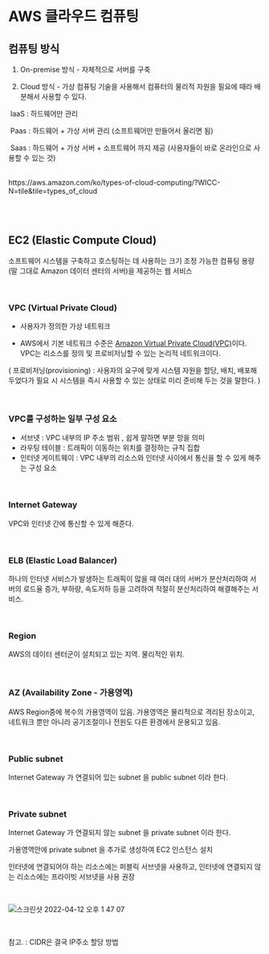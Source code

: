 # AWS 클라우드 컴퓨팅

## 컴퓨팅 방식
1. On-premise 방식 - 자체적으로 서버를 구축 

2. Cloud 방식 - 가상 컴퓨팅 기술을 사용해서 컴퓨터의  물리적 자원을 필요에 때라 배분해서 사용할 수 있다.

​		IaaS : 하드웨어만 관리

​		Paas : 하드웨어 + 가상 서버 관리 (소프트웨어만 만들어서 올리면 됨)

​		Saas : 하드웨어 + 가상 서버 + 소프트웨어 까지 제공 (사용자들이 바로 온라인으로 사용할 수 있는 것)

<br>
https://aws.amazon.com/ko/types-of-cloud-computing/?WICC-N=tile&tile=types_of_cloud

<br><br>

## EC2 (Elastic Compute Cloud)
소프트웨어 시스템을 구축하고 호스팅하는 데 사용하는 크기 조정 가능한 컴퓨팅 용량(말 그대로 Amazon 데이터 센터의 서버)을 제공하는 웹 서비스

<br>

### VPC (Virtual Private Cloud)

- 사용자가 정의한 가상 네트워크

- AWS에서 기본 네트워크 수준은 [Amazon Virtual Private Cloud(VPC)](https://aws.amazon.com/vpc/)이다. VPC는 리소스를 정의 및 프로비저닝할 수 있는 논리적 네트워크이다.

( 프로비저닝(provisioning) : 사용자의 요구에 맞게 시스템 자원을 할당, 배치, 배포해 두었다가 필요 시 시스템을 즉시 사용할 수 있는 상태로 미리 준비해 두는 것을 말한다. )

<br>

### VPC를 구성하는 일부 구성 요소

- 서브넷 : VPC 내부의 IP 주소 범위 , 쉽게 말하면 부분 망을 의미
- 라우팅 테이블 : 트래픽이 이동하는 위치를 결정하는 규칙 집합
- 인터넷 게이트웨이 : VPC 내부의 리소스와 인터넷 사이에서 통신을 할 수 있게 해주는 구성 요소

<br>

### Internet Gateway

VPC와 인터넷 간에 통신할 수 있게 해준다.

<br>

### ELB (Elastic Load Balancer)

하나의 인터넷 서비스가 발생하는 트래픽이 많을 때 여러 대의 서버가 분산처리하여 서버의 로드율 증가, 부하량, 속도저하 등을 고려하여 적절히 분산처리하여 해결해주는 서비스.

<br>

### Region

AWS의 데이터 센터군이 설치되고 있는 지역. 물리적인 위치.

<br>

### AZ (Availability Zone - 가용영역)
AWS Region중에 복수의 가용영역이 있음. 가용영역은 물리적으로 격리된 장소이고, 네트워크 뿐만 아니라 공기조절이나 전원도 다른 환경에서 운용되고 있음.

<br>

### Public subnet

Internet Gateway 가 연결되어 있는 subnet 을 public subnet 이라 한다.

<br>

### Private subnet

Internet Gateway 가 연결되지 않는 subnet 을 private subnet 이라 한다.

가용영역안에 private subnet 을 추가로 생성하여 EC2 인스턴스 설치

인터넷에 연결되어야 하는 리소스에는 퍼블릭 서브넷을 사용하고, 인터넷에 연결되지 않는 리소스에는 프라이빗 서브넷을 사용 권장

<br>

![스크린샷 2022-04-12 오후 1 47 07](https://user-images.githubusercontent.com/56250078/162882765-fccb2e31-09a7-498c-aa77-8b448b4358cc.png)


<br>


참고. : CIDR은 결국 IP주소 할당 방법



